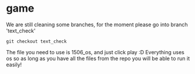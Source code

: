 # game
We are still cleaning some branches, for the moment please go into branch 'text_check'

```
git checkout text_check
```
The file you need to use is 1506_os, and just click play :D
Everything uses os so as long as you have all the files from the repo you will be able to run it easily!